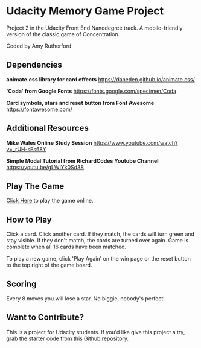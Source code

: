 # Udacity Memory Game Project

Project 2 in the Udacity Front End Nanodegree track. A mobile-friendly version of the classic game of Concentration.

Coded by Amy Rutherford

## Dependencies
**animate.css library for card effects**
https://daneden.github.io/animate.css/

**'Coda' from Google Fonts**
https://fonts.google.com/specimen/Coda

**Card symbols, stars and reset button from Font Awesome**
https://fontawesome.com/

## Additional Resources
**Mike Wales Online Study Session** 
https://www.youtube.com/watch?v=_rUH-sEs68Y

**Simple Modal Tutorial from RichardCodes Youtube Channel** 
https://youtu.be/gLWIYk0Sd38

## Play The Game
[Click Here](https://gallant-booth-5a688e.netlify.com/) to play the game online.

## How to Play

Click a card. Click another card. If they match, the cards will turn green and stay visible. If they don't match, the cards are turned over again. Game is complete when all 16 cards have been matched.

To play a new game, click 'Play Again' on the win page or the reset button to the top right of the game board.

## Scoring
Every 8 moves you will lose a star. No biggie, nobody's perfect!

## Want to Contribute?
This is a project for Udacity students. If you'd like give this project a try, [grab the starter code from this Github repository](https://github.com/udacity/fend-project-memory-game).